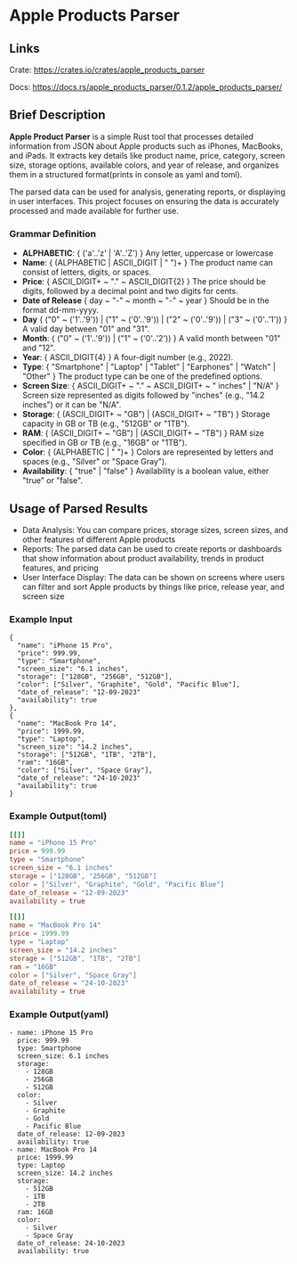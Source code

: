 # Apple Products Parser

## Links
Crate: https://crates.io/crates/apple_products_parser

Docs: https://docs.rs/apple_products_parser/0.1.2/apple_products_parser/

## Brief Description

**Apple Product Parser** is a simple Rust tool that processes detailed information from JSON about Apple products such as iPhones, MacBooks, and iPads. It extracts key details like product name, price, category, screen size, storage options, available colors, and year of release, and organizes them in a structured format(prints in console as yaml and toml).

The parsed data can be used for analysis, generating reports, or displaying in user interfaces. This project focuses on ensuring the data is accurately processed and made available for further use.

### Grammar Definition
- **ALPHABETIC**: 
{ ('a'..'z' | 'A'..'Z') }
Any letter, uppercase or lowercase
- **Name**:
{ (ALPHABETIC | ASCII_DIGIT | " ")+ }
The product name can consist of letters, digits, or spaces.
- **Price**:
{ ASCII_DIGIT+ ~ "." ~ ASCII_DIGIT{2} }
The price should be digits, followed by a decimal point and two digits for cents.
- **Date of Release**
{ day ~ "-" ~ month ~ "-" ~ year }
Should be in the format dd-mm-yyyy.
- **Day** 
{ ("0" ~ ('1'..'9')) | ("1" ~ ('0'..'9')) | ("2" ~ ('0'..'9')) | ("3" ~ ('0'..'1')) }
A valid day between "01" and "31".
- **Month**: 
{ ("0" ~ ('1'..'9')) | ("1" ~ ('0'..'2')) }
A valid month between "01" and "12".
- **Year**:
 { ASCII_DIGIT{4} }
A four-digit number (e.g., 2022).
- **Type**: 
{ "Smartphone" | "Laptop" | "Tablet" | "Earphones" | "Watch" | "Other" }
The product type can be one of the predefined options.
- **Screen Size**:
{ ASCII_DIGIT+ ~ "." ~ ASCII_DIGIT+ ~ " inches" | "N/A" }
Screen size represented as digits followed by "inches" (e.g., "14.2 inches") or it can be "N/A".
- **Storage**: 
{ (ASCII_DIGIT+ ~ "GB") | (ASCII_DIGIT+ ~ "TB") }
Storage capacity in GB or TB (e.g., "512GB" or "1TB").
- **RAM**: 
{ (ASCII_DIGIT+ ~ "GB") | (ASCII_DIGIT+ ~ "TB") }
RAM size specified in GB or TB (e.g., "16GB" or "1TB").
- **Color**: 
{ (ALPHABETIC | " ")+ }
Colors are represented by letters and spaces (e.g., "Silver" or "Space Gray").
- **Availability**: 
{ "true" | "false" }
Availability is a boolean value, either "true" or "false".

## Usage of Parsed Results
- Data Analysis: You can compare prices, storage sizes, screen sizes, and other features of different Apple products
- Reports: The parsed data can be used to create reports or dashboards that show information about product availability, trends in product features, and pricing
- User Interface Display: The data can be shown on screens where users can filter and sort Apple products by things like price, release year, and screen size


### Example Input
    {
      "name": "iPhone 15 Pro",
      "price": 999.99,
      "type": "Smartphone",
      "screen_size": "6.1 inches",
      "storage": ["128GB", "256GB", "512GB"],
      "color": ["Silver", "Graphite", "Gold", "Pacific Blue"],
      "date_of_release": "12-09-2023"
      "availability": true
    },
    {
      "name": "MacBook Pro 14",
      "price": 1999.99,
      "type": "Laptop",
      "screen_size": "14.2 inches",
      "storage": ["512GB", "1TB", "2TB"],
      "ram": "16GB",
      "color": ["Silver", "Space Gray"],
      "date_of_release": "24-10-2023"
      "availability": true
    }


### Example Output(toml)
```toml
[[]]
name = "iPhone 15 Pro"
price = 999.99
type = "Smartphone"
screen_size = "6.1 inches"
storage = ["128GB", "256GB", "512GB"]
color = ["Silver", "Graphite", "Gold", "Pacific Blue"]
date_of_release = "12-09-2023"
availability = true

[[]]
name = "MacBook Pro 14"
price = 1999.99
type = "Laptop"
screen_size = "14.2 inches"
storage = ["512GB", "1TB", "2TB"]
ram = "16GB"
color = ["Silver", "Space Gray"]
date_of_release = "24-10-2023"
availability = true
```

### Example Output(yaml)
```
- name: iPhone 15 Pro
  price: 999.99
  type: Smartphone
  screen_size: 6.1 inches
  storage:
    - 128GB
    - 256GB
    - 512GB
  color:
    - Silver
    - Graphite
    - Gold
    - Pacific Blue
  date_of_release: 12-09-2023
  availability: true
- name: MacBook Pro 14
  price: 1999.99
  type: Laptop
  screen_size: 14.2 inches
  storage:
    - 512GB
    - 1TB
    - 2TB
  ram: 16GB
  color:
    - Silver
    - Space Gray
  date_of_release: 24-10-2023
  availability: true
```
